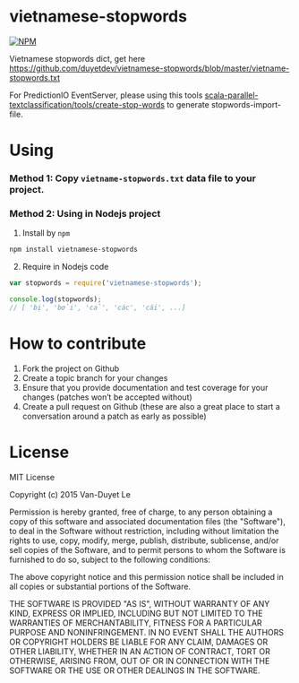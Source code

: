 # vietnamese-stopwords

[![NPM](https://nodei.co/npm/vietnamese-stopwords.png?downloads=true&downloadRank=true&stars=true)](https://nodei.co/npm/vietnamese-stopwords/)

Vietnamese stopwords dict, get here https://github.com/duyetdev/vietnamese-stopwords/blob/master/vietname-stopwords.txt

For PredictionIO EventServer, please using this tools [scala-parallel-textclassification/tools/create-stop-words](https://github.com/duyetdev/scala-parallel-textclassification/blob/master/tools/create-stop-words.js) to generate stopwords-import-file.

# Using 

### Method 1: Copy `vietname-stopwords.txt` data file to your project.
### Method 2: Using in Nodejs project

1. Install by `npm`
```sh
npm install vietnamese-stopwords
```

2. Require in Nodejs code
```js
var stopwords = require('vietnamese-stopwords');

console.log(stopwords);
// [ 'bị', 'bởi', 'cả', 'các', 'cái', ...]
```

# How to contribute
1. Fork the project on Github
2. Create a topic branch for your changes
3. Ensure that you provide documentation and test coverage for your changes (patches won’t be accepted without)
4. Create a pull request on Github (these are also a great place to start a conversation around a patch as early as possible)

# License
MIT License

Copyright (c) 2015 Van-Duyet Le

Permission is hereby granted, free of charge, to any person obtaining a copy of this software and associated documentation files (the "Software"), to deal in the Software without restriction, including without limitation the rights to use, copy, modify, merge, publish, distribute, sublicense, and/or sell copies of the Software, and to permit persons to whom the Software is furnished to do so, subject to the following conditions:

The above copyright notice and this permission notice shall be included in all copies or substantial portions of the Software.

THE SOFTWARE IS PROVIDED "AS IS", WITHOUT WARRANTY OF ANY KIND, EXPRESS OR IMPLIED, INCLUDING BUT NOT LIMITED TO THE WARRANTIES OF MERCHANTABILITY, FITNESS FOR A PARTICULAR PURPOSE AND NONINFRINGEMENT. IN NO EVENT SHALL THE AUTHORS OR COPYRIGHT HOLDERS BE LIABLE FOR ANY CLAIM, DAMAGES OR OTHER LIABILITY, WHETHER IN AN ACTION OF CONTRACT, TORT OR OTHERWISE, ARISING FROM, OUT OF OR IN CONNECTION WITH THE SOFTWARE OR THE USE OR OTHER DEALINGS IN THE SOFTWARE.
